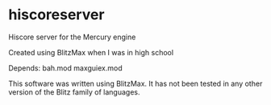 # hiscoreserver
Hiscore server for the Mercury engine

Created using BlitzMax when I was in high school

Depends:
bah.mod
maxguiex.mod


This software was written using BlitzMax. It has not been tested in any other version of the Blitz family of languages.
